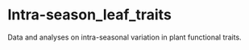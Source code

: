 # Intra-season_leaf_traits
Data and analyses on intra-seasonal variation in plant functional traits.
